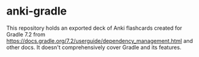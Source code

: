 # anki-gradle
This repository holds an exported deck of Anki flashcards created for Gradle 7.2 from https://docs.gradle.org/7.2/userguide/dependency_management.html and other docs. It doesn't comprehensively cover Gradle and its features.
